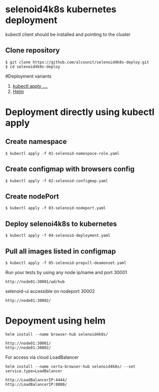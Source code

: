 # selenoid4k8s kubernetes deployment

kubectl client should be installed and pointing to the cluster

## Clone repository

```
$ git clone https://github.com/alcounit/selenoid4k8s-deploy.git
$ cd selenoid4k8s-deploy
```

#Deployment variants
1. [kubectl apply .... ](#kubectlapply)
2. [Helm](#helm)

# Deployment directly using kubectl apply <a name="kubectlapply"></a>
## Create namespace

```
$ kubectl apply -f 01-selenoid-namespace-role.yaml
```

## Create configmap with browsers config

```
$ kubectl apply -f 02-selenoid-configmap.yaml
```

## Create nodePort

```
$ kubectl apply -f 03-selenoid-nodeport.yaml
```

## Deploy selenoi4k8s to kubernetes

```
$ kubectl apply -f 04-selenoid-deployment.yaml
```

## Pull all images listed in configmap

```
$ kubectl apply -f 05-selenoid-prepull-deamonset.yaml
```

Run your tests by using any node ip/name and port 30001

```
http://node01:30001/wd/hub
```

selenoid-ui accessible on nodeport 30002

```
http://node01:30002/
```
# Depoyment using helm <a name="helm"></a>
```
helm install --name browser-hub selenoid4k8s/

http://node01:30001/
http://node01:30002/
```

For access via cloud LoadBalancer
```
helm install --name certa-browser-hub selenoid4k8s/ --set service.type=LoadBalancer

http://LoadBalancerIP:4444/
http://LoadBalancerIP:8080/
```
